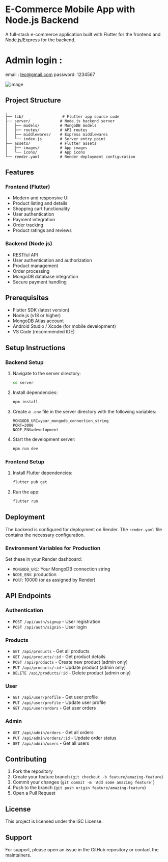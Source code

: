 # E-Commerce Mobile App with Node.js Backend

A full-stack e-commerce application built with Flutter for the frontend and Node.js/Express for the backend.

# Admin login : 
email : leo@gmail.com
password: 1234567

![image](https://github.com/user-attachments/assets/989ef732-c660-4afc-86ba-60118915990c)


## Project Structure

```
.
├── lib/                 # Flutter app source code
├── server/             # Node.js backend server
│   ├── models/         # MongoDB models
│   ├── routes/         # API routes
│   ├── middlewares/    # Express middlewares
│   └── index.js        # Server entry point
├── assets/             # Flutter assets
│   ├── images/         # App images
│   └── icons/          # App icons
└── render.yaml         # Render deployment configuration
```

## Features

### Frontend (Flutter)

- Modern and responsive UI
- Product listing and details
- Shopping cart functionality
- User authentication
- Payment integration
- Order tracking
- Product ratings and reviews

### Backend (Node.js)

- RESTful API
- User authentication and authorization
- Product management
- Order processing
- MongoDB database integration
- Secure payment handling

## Prerequisites

- Flutter SDK (latest version)
- Node.js (v18 or higher)
- MongoDB Atlas account
- Android Studio / Xcode (for mobile development)
- VS Code (recommended IDE)

## Setup Instructions

### Backend Setup

1. Navigate to the server directory:

   ```bash
   cd server
   ```

2. Install dependencies:

   ```bash
   npm install
   ```

3. Create a `.env` file in the server directory with the following variables:

   ```
   MONGODB_URI=your_mongodb_connection_string
   PORT=3000
   NODE_ENV=development
   ```

4. Start the development server:
   ```bash
   npm run dev
   ```

### Frontend Setup

1. Install Flutter dependencies:

   ```bash
   flutter pub get
   ```

2. Run the app:
   ```bash
   flutter run
   ```

## Deployment

The backend is configured for deployment on Render. The `render.yaml` file contains the necessary configuration.

### Environment Variables for Production

Set these in your Render dashboard:

- `MONGODB_URI`: Your MongoDB connection string
- `NODE_ENV`: production
- `PORT`: 10000 (or as assigned by Render)

## API Endpoints

### Authentication

- `POST /api/auth/signup` - User registration
- `POST /api/auth/signin` - User login

### Products

- `GET /api/products` - Get all products
- `GET /api/products/:id` - Get product details
- `POST /api/products` - Create new product (admin only)
- `PUT /api/products/:id` - Update product (admin only)
- `DELETE /api/products/:id` - Delete product (admin only)

### User

- `GET /api/user/profile` - Get user profile
- `PUT /api/user/profile` - Update user profile
- `GET /api/user/orders` - Get user orders

### Admin

- `GET /api/admin/orders` - Get all orders
- `PUT /api/admin/orders/:id` - Update order status
- `GET /api/admin/users` - Get all users

## Contributing

1. Fork the repository
2. Create your feature branch (`git checkout -b feature/amazing-feature`)
3. Commit your changes (`git commit -m 'Add some amazing feature'`)
4. Push to the branch (`git push origin feature/amazing-feature`)
5. Open a Pull Request

## License

This project is licensed under the ISC License.

## Support

For support, please open an issue in the GitHub repository or contact the maintainers.
